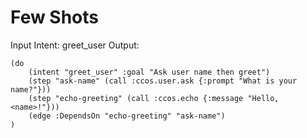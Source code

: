 # Few Shots
Input Intent: greet_user
Output:
```rtfs
(do
    (intent "greet_user" :goal "Ask user name then greet")
    (step "ask-name" (call :ccos.user.ask {:prompt "What is your name?"}))
    (step "echo-greeting" (call :ccos.echo {:message "Hello, <name>!"}))
    (edge :DependsOn "echo-greeting" "ask-name")
)
```

